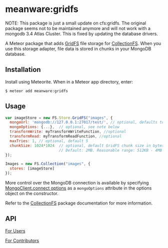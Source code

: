 meanware:gridfs
=========================

NOTE: This package is just a small update on cfs:gridfs. The original package seems not to be maintained anymore and will not work with a
mongodb 3.4 Atlas Cluster. This is fixed by updating the database drivers.

A Meteor package that adds [GridFS](http://docs.mongodb.org/manual/core/gridfs/) file storage for
[CollectionFS](https://github.com/CollectionFS/Meteor-CollectionFS). When you
use this storage adapter, file data is stored in chunks in your MongoDB database.

## Installation

Install using Meteorite. When in a Meteor app directory, enter:

```
$ meteor add meanware:gridfs
```

## Usage

```js
var imageStore = new FS.Store.GridFS("images", {
  mongoUrl: 'mongodb://127.0.0.1:27017/test/', // optional, defaults to Meteor's local MongoDB
  mongoOptions: {...},  // optional, see note below
  transformWrite: myTransformWriteFunction, //optional
  transformRead: myTransformReadFunction, //optional
  maxTries: 1, // optional, default 5
  chunkSize: 1024*1024  // optional, default GridFS chunk size in bytes (can be overridden per file).
                        // Default: 2MB. Reasonable range: 512KB - 4MB
});

Images = new FS.Collection("images", {
  stores: [imageStore]
});
```

More control over the MongoDB connection is available by specifying [MongoClient.connect options](http://mongodb.github.io/node-mongodb-native/driver-articles/mongoclient.html#mongoclient-connect-options) as a `mongoOptions` attribute in the options object on the constructor.

Refer to the [CollectionFS](https://github.com/CollectionFS/Meteor-CollectionFS)
package documentation for more information.

## API

[For Users](https://github.com/CollectionFS/Meteor-cfs-gridfs/blob/master/api.md)

[For Contributors](https://github.com/CollectionFS/Meteor-cfs-gridfs/blob/master/internal.api.md)
